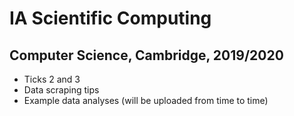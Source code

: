 # IA Scientific Computing
## Computer Science, Cambridge, 2019/2020

* Ticks 2 and 3
* Data scraping tips
* Example data analyses (will be uploaded from time to time)